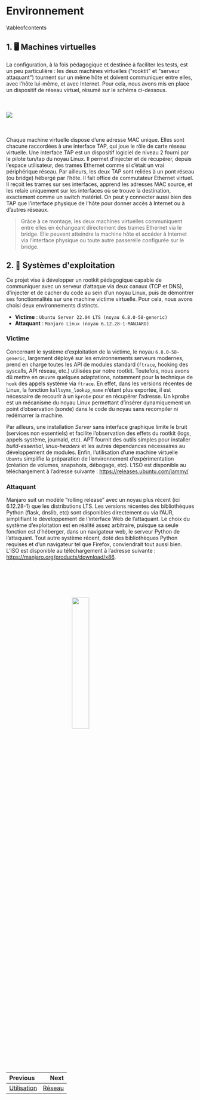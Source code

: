 # Environnement

\tableofcontents

## 1. 🖥️ Machines virtuelles

La configuration, à la fois pédagogique et destinée à faciliter les tests, est un peu particulière : les deux machines virtuelles ("rooktit" et "serveur attaquant") tournent sur un même hôte et doivent communiquer entre elles, avec l’hôte lui-même, et avec Internet. Pour cela, nous avons mis en place un dispositif de réseau virtuel, résumé sur le schéma ci-dessous.

<img 
  src="diag.svg" 
  style="
    display: block;
    margin: 50px auto;
    overflow: hidden;
  "
/>

Chaque machine virtuelle dispose d’une adresse MAC unique. Elles sont chacune raccordées à une interface TAP, qui joue le rôle de carte réseau virtuelle. Une interface TAP est un dispositif logiciel de niveau 2 fourni par le pilote tun/tap du noyau Linux. Il permet d’injecter et de récupérer, depuis l’espace utilisateur, des trames Ethernet comme si c’était un vrai périphérique réseau. Par ailleurs, les deux TAP sont reliées à un pont réseau (ou bridge) hébergé par l’hôte. Il fait office de commutateur Ethernet virtuel. Il reçoit les trames sur ses interfaces, apprend les adresses MAC source, et les relaie uniquement sur les interfaces où se trouve la destination, exactement comme un switch matériel. On peut y connecter aussi bien des TAP que l’interface physique de l’hôte pour donner accès à Internet ou à d’autres réseaux.

> Grâce à ce montage, les deux machines virtuelles communiquent entre elles en échangeant directement des trames Ethernet via le bridge. Elle peuvent atteindre la machine hôte et accéder à Internet via l’interface physique ou toute autre passerelle configurée sur le bridge.

## 2. 🧠 Systèmes d'exploitation

Ce projet vise à développer un rootkit pédagogique capable de communiquer avec un serveur d’attaque via deux canaux (TCP et DNS), d’injecter et de cacher du code au sein d’un noyau Linux, puis de démontrer ses fonctionnalités sur une machine victime virtuelle. Pour cela, nous avons choisi deux environnements distincts.
- **Victime** : `Ubuntu Server 22.04 LTS (noyau 6.8.0-58-generic)`
- **Attaquant** : `Manjaro Linux (noyau 6.12.28-1-MANJARO)`

### Victime

Concernant le système d’exploitation de la victime, le noyau `6.8.0-58-generic`, largement déployé sur les environnements serveurs modernes, prend en charge toutes les API de modules standard (`ftrace`, hooking des syscalls, API réseau, etc.) utilisées par notre rootkit. Toutefois, nous avons dû mettre en œuvre quelques adaptations, notamment pour la technique de `hook` des appels système via `ftrace`. En effet, dans les versions récentes de Linux, la fonction `kallsyms_lookup_name` n’étant plus exportée, il est nécessaire de recourir à un `kprobe` pour en récupérer l’adresse. Un kprobe est un mécanisme du noyau Linux permettant d’insérer dynamiquement un point d’observation (sonde) dans le code du noyau sans recompiler ni redémarrer la machine.

Par ailleurs, une installation *Server* sans interface graphique limite le bruit (services non essentiels) et facilite l’observation des effets du rootkit (logs, appels système, journald, etc). APT fournit des outils simples pour installer *build-essential*, *linux-headers* et les autres dépendances nécessaires au développement de modules. Enfin, l’utilisation d’une machine virtuelle `Ubuntu` simplifie la préparation de l’environnement d’expérimentation (création de volumes, snapshots, débogage, etc). L’ISO est disponible au téléchargement à l’adresse suivante : https://releases.ubuntu.com/jammy/

### Attaquant

Manjaro suit un modèle “rolling release” avec un noyau plus récent (ici 6.12.28-1) que les distributions LTS. Les versions récentes des bibliothèques Python (flask, dnslib, etc) sont disponibles directement ou via l’AUR, simplifiant le développement de l’interface Web de l’attaquant. Le choix du système d’exploitation est en réalité assez arbitraire, puisque sa seule fonction est d’héberger, dans un navigateur web, le serveur Python de l’attaquant. Tout autre système récent, doté des bibliothèques Python requises et d’un navigateur tel que Firefox, conviendrait tout aussi bien. L’ISO est disponible au téléchargement à l’adresse suivante : https://manjaro.org/products/download/x86.

<img 
  src="logo_no_text.png" 
  style="
    display: block;
    margin: 100px auto;
    width: 30%;
    overflow: hidden;
  "
/>

<div class="section_buttons">

| Previous                          | Next                               |
|:----------------------------------|-----------------------------------:|
| [Utilisation](04_usage.md)        | [Réseau](d5/dc4/network.html)      |
</div>